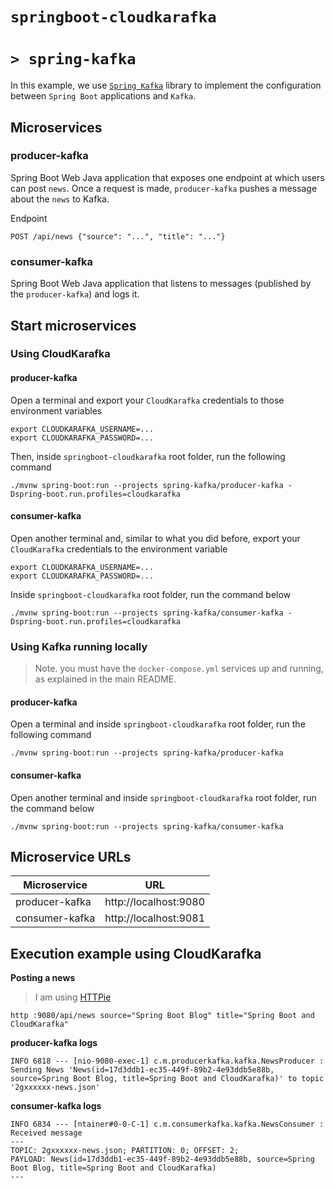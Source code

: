 # `springboot-cloudkarafka`
# `> spring-kafka`

In this example, we use [`Spring Kafka`](https://docs.spring.io/spring-kafka/reference/html/) library to implement the
configuration between `Spring Boot` applications and `Kafka`.

## Microservices

### producer-kafka

Spring Boot Web Java application that exposes one endpoint at which users can post `news`. Once a request is made,
`producer-kafka` pushes a message about the `news` to Kafka.

Endpoint
```
POST /api/news {"source": "...", "title": "..."}
```

### consumer-kafka

Spring Boot Web Java application that listens to messages (published by the `producer-kafka`) and logs it.

## Start microservices

### Using CloudKarafka

#### producer-kafka

Open a terminal and export your `CloudKarafka` credentials to those environment variables
```
export CLOUDKARAFKA_USERNAME=...
export CLOUDKARAFKA_PASSWORD=...
```

Then, inside `springboot-cloudkarafka` root folder, run the following command
```
./mvnw spring-boot:run --projects spring-kafka/producer-kafka -Dspring-boot.run.profiles=cloudkarafka
```

#### consumer-kafka

Open another terminal and, similar to what you did before, export your `CloudKarafka` credentials to the environment
variable
```
export CLOUDKARAFKA_USERNAME=...
export CLOUDKARAFKA_PASSWORD=...
```

Inside `springboot-cloudkarafka` root folder, run the command below
```
./mvnw spring-boot:run --projects spring-kafka/consumer-kafka -Dspring-boot.run.profiles=cloudkarafka
```

### Using Kafka running locally

>Note. you must have the `docker-compose.yml` services up and running, as explained in the main README.

#### producer-kafka

Open a terminal and inside `springboot-cloudkarafka` root folder, run the following command
```
./mvnw spring-boot:run --projects spring-kafka/producer-kafka
```

#### consumer-kafka

Open another terminal and inside `springboot-cloudkarafka` root folder, run the command below
```
./mvnw spring-boot:run --projects spring-kafka/consumer-kafka
```

## Microservice URLs

| Microservice   | URL                   |
| -------------- | --------------------- |
| producer-kafka | http://localhost:9080 |
| consumer-kafka | http://localhost:9081 |

## Execution example using CloudKarafka

**Posting a news**
> I am using [HTTPie](https://httpie.org/) 
```
http :9080/api/news source="Spring Boot Blog" title="Spring Boot and CloudKarafka"
```

**producer-kafka logs**
```
INFO 6818 --- [nio-9080-exec-1] c.m.producerkafka.kafka.NewsProducer : Sending News 'News(id=17d3ddb1-ec35-449f-89b2-4e93ddb5e88b, source=Spring Boot Blog, title=Spring Boot and CloudKarafka)' to topic '2gxxxxxx-news.json'
```

**consumer-kafka logs**
```
INFO 6834 --- [ntainer#0-0-C-1] c.m.consumerkafka.kafka.NewsConsumer : Received message
---
TOPIC: 2gxxxxxx-news.json; PARTITION: 0; OFFSET: 2;
PAYLOAD: News(id=17d3ddb1-ec35-449f-89b2-4e93ddb5e88b, source=Spring Boot Blog, title=Spring Boot and CloudKarafka)
---
```